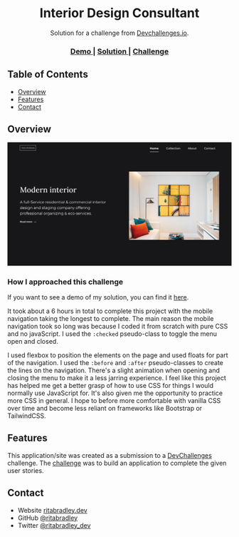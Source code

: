 <h1 align="center">Interior Design Consultant</h1>

<div align="center">
   Solution for a challenge from  <a href="http://devchallenges.io" target="_blank">Devchallenges.io</a>.
</div>

<div align="center">
  <h3>
    <a href="https://rb-interior-consultant.netlify.app/">
      Demo
    </a>
    <span> | </span>
    <a href="https://github.com/ritabradley/interior-consultant">
      Solution
    </a>
    <span> | </span>
    <a href="https://devchallenges.io/challenges/Jymh2b2FyebRTUljkNcb">
      Challenge
    </a>
  </h3>
</div>

<!-- TABLE OF CONTENTS -->

## Table of Contents

- [Overview](#overview)
- [Features](#features)
- [Contact](#contact)

<!-- OVERVIEW -->

## Overview

![screenshot](./images/interior-consultant.png)

### How I approached this challenge

If you want to see a demo of my solution, you can find it [here](https://rb-interior-consultant.netlify.app/).

It took about a 6 hours in total to complete this project with the mobile navigation taking the longest to complete. The
main reason the mobile navigation took so long was because I coded it from scratch with pure CSS and no javaScript. I
used the `:checked` pseudo-class to toggle the menu open and closed.

I used flexbox to position the elements on the page and used floats for part of the navigation. I used the `:before` and
`:after` pseudo-classes to create the lines on the navigation. There's a slight animation when opening and closing the
menu to make it a less jarring experience. I feel like this project has helped me get a better grasp of how to use CSS
for things I would normally use JavaScript for. It's also given me the opportunity to practice more CSS in general. I
hope to before more comfortable with vanilla CSS over time and become less reliant on frameworks like Bootstrap or
TailwindCSS.

## Features

This application/site was created as a submission to a [DevChallenges](https://devchallenges.io/challenges) challenge.
The [challenge](https://devchallenges.io/challenges/Jymh2b2FyebRTUljkNcb) was to build an application to complete the
given user stories.


## Contact

- Website [ritabradley.dev](https://ritabradley.dev)
- GitHub [@ritabradley](https://github.com/ritabradley)
- Twitter [@ritabradley_dev](https://twitter.com/ritabradley_dev)
